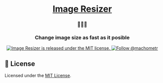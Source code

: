 <h1 align="center">
  <a href="https://jakubgrzywacz.pl">
    Image Resizer
  </a>
</h1>
<h3 align="center">
  🧾📎🚀
</h3>
<h3 align="center">
  Change image size as fast as it posible
</h3>
<p align="center">
  <a href="https://github.com/jaketvvv/gatsby/blob/master/LICENSE">
    <img src="https://img.shields.io/badge/license-MIT-blue.svg" alt="Image Resizer is released under the MIT license." />
  </a>
  <a href="https://twitter.com/intent/follow?screen_name=machometr">
    <img src="https://img.shields.io/twitter/follow/machometr?style=social" alt="Follow @machometr" />
  </a>
</p>

## :memo: License

Licensed under the [MIT License](./LICENSE).
